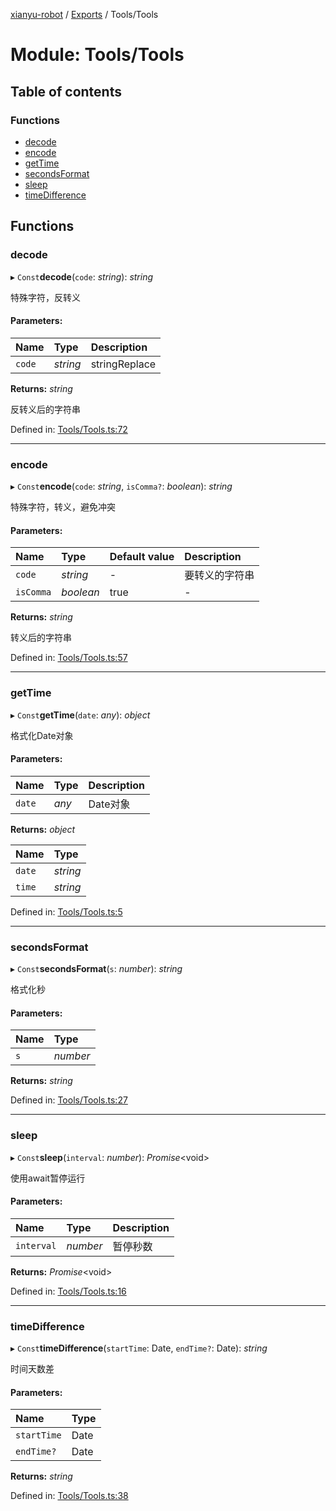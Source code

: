 [xianyu-robot](../README.md) / [Exports](../modules.md) / Tools/Tools

# Module: Tools/Tools

## Table of contents

### Functions

- [decode](tools_tools.md#decode)
- [encode](tools_tools.md#encode)
- [getTime](tools_tools.md#gettime)
- [secondsFormat](tools_tools.md#secondsformat)
- [sleep](tools_tools.md#sleep)
- [timeDifference](tools_tools.md#timedifference)

## Functions

### decode

▸ `Const`**decode**(`code`: *string*): *string*

特殊字符，反转义

#### Parameters:

| Name | Type | Description |
| :------ | :------ | :------ |
| `code` | *string* | stringReplace |

**Returns:** *string*

反转义后的字符串

Defined in: [Tools/Tools.ts:72](https://github.com/blacktunes/xianyu-robot/blob/2c773a6/src/Tools/Tools.ts#L72)

___

### encode

▸ `Const`**encode**(`code`: *string*, `isComma?`: *boolean*): *string*

特殊字符，转义，避免冲突

#### Parameters:

| Name | Type | Default value | Description |
| :------ | :------ | :------ | :------ |
| `code` | *string* | - | 要转义的字符串 |
| `isComma` | *boolean* | true | - |

**Returns:** *string*

转义后的字符串

Defined in: [Tools/Tools.ts:57](https://github.com/blacktunes/xianyu-robot/blob/2c773a6/src/Tools/Tools.ts#L57)

___

### getTime

▸ `Const`**getTime**(`date`: *any*): *object*

格式化Date对象

#### Parameters:

| Name | Type | Description |
| :------ | :------ | :------ |
| `date` | *any* | Date对象 |

**Returns:** *object*

| Name | Type |
| :------ | :------ |
| `date` | *string* |
| `time` | *string* |

Defined in: [Tools/Tools.ts:5](https://github.com/blacktunes/xianyu-robot/blob/2c773a6/src/Tools/Tools.ts#L5)

___

### secondsFormat

▸ `Const`**secondsFormat**(`s`: *number*): *string*

格式化秒

#### Parameters:

| Name | Type |
| :------ | :------ |
| `s` | *number* |

**Returns:** *string*

Defined in: [Tools/Tools.ts:27](https://github.com/blacktunes/xianyu-robot/blob/2c773a6/src/Tools/Tools.ts#L27)

___

### sleep

▸ `Const`**sleep**(`interval`: *number*): *Promise*<void\>

使用await暂停运行

#### Parameters:

| Name | Type | Description |
| :------ | :------ | :------ |
| `interval` | *number* | 暂停秒数 |

**Returns:** *Promise*<void\>

Defined in: [Tools/Tools.ts:16](https://github.com/blacktunes/xianyu-robot/blob/2c773a6/src/Tools/Tools.ts#L16)

___

### timeDifference

▸ `Const`**timeDifference**(`startTime`: Date, `endTime?`: Date): *string*

时间天数差

#### Parameters:

| Name | Type |
| :------ | :------ |
| `startTime` | Date |
| `endTime?` | Date |

**Returns:** *string*

Defined in: [Tools/Tools.ts:38](https://github.com/blacktunes/xianyu-robot/blob/2c773a6/src/Tools/Tools.ts#L38)
